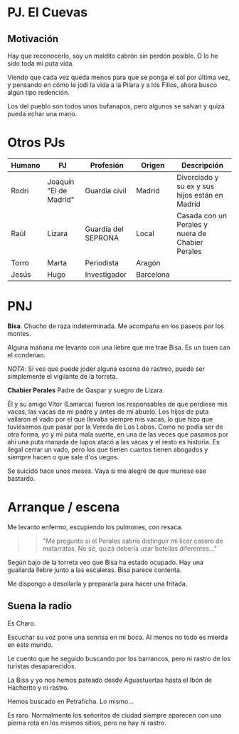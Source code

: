 # PJ. El Cuevas

## Motivación

Hay que reconocerlo, soy un maldito cabrón sin perdón posible. O lo he sido toda mi puta vida.

Viendo que cada vez queda menos para que se ponga el sol por última vez, y pensando en cómo le jodí la vida a la Pilara y a los Fillos, ahora busco algún tipo redención.

Los del pueblo son todos unos bufanapos, pero algunos se salvan y quizá pueda echar una mano.


# Otros PJs

 | Humano | PJ                     | Profesión           | Origen    | Descripción                                      |
 | ------ | ---------------------- | ------------------- | --------- | ------------------------------------------------ |
 | Rodri  | Joaquín "El de Madrid" | Guardia civil       | Madrid    | Divorciado y su ex y sus hijos están en Madrid   |
 | Raúl   | Lizara                 | Guardia del SEPRONA | Local     | Casada con un Perales y nuera de Chabier Perales |
 | Torro  | Marta                  | Periodista          | Aragón    |                                                  |
 | Jesús  | Hugo                   | Investigador        | Barcelona |                                                  |


# PNJ

**Bisa**. Chucho de raza indeterminada. Me acompaña en los paseos por los montes.

Alguna mañana me levanto con una liebre que me trae Bisa. Es un buen can el condenao.

*NOTA*: Si ves que puede joder alguna escena de rastreo, puede ser simplemente el vigilante de la torreta.


**Chabier Perales**
Padre de Gaspar y suegro de Lizara.

Él y su amigo Vítor (Lamarca) fueron los responsables de que perdiese mis vacas, las vacas de mi padre y antes de mi abuelo.
Los hijos de puta vallaron el vado por el que llevaba siempre mis vacas, lo que hizo que tuviésemos que pasar por la Vereda de Los Lobos. Como no podía ser de otra
forma, yo y mi puta mala suerte, en una de las veces que pasamos por ahí una puta manada de lupos atacó a las vacas y el resto es historia.
Es ilegal cerrar un vado, pero los que tienen cuartos tienen abogados y siempre hacen o que sale d'os uegos.

Se suicidó hace unos meses. Vaya si me alegré de que muriese ese bastardo.


# Arranque / escena

Me levanto enfermo, escupiendo los pulmones, con resaca.

>>  "Me pregunto si el Perales sabría distinguir mi licor casero de matarratas. No sé, quizá debería usar botellas diferentes..."

Según bajo de la torreta veo que Bisa ha estado ocupado. Hay una guallarda llebre junto a las escaleras. Bisa parece contenta.

Me dispongo a desollarla y prepararla para hacer una fritada.


## Suena la radio

Es Charo.

Escuchar su voz pone una sonrisa en mi boca. Al menos no todo es mierda en este mundo.

Le cuento que he seguido buscando por los barrancos, pero ni rastro de los turistas desaparecidos.

La Bisa y yo nos hemos pateado desde Aguastuertas hasta el Ibón de Hacherito y ni rastro.

Hemos buscado en Petraficha. Lo mismo...

Es raro. Normalmente los señoritos de ciudad siempre aparecen con una pierna rota en los mismos sitios, pero no hay ni rastro.

